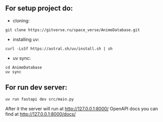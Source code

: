 ## For setup project do:

- cloning:
```
git clone https://gitverse.ru/space_verse/AnimeDatabase.git
```

- installing uv:
```
curl -LsSf https://astral.sh/uv/install.sh | sh
```

- uv sync:
```
cd AnimeDatabase
uv sync
```

## For run dev server:

```
uv run fastapi dev src/main.py
```

After it the server will run at http://127.0.0.1:8000/
OpenAPI docs you can find at http://127.0.0.1:8000/docs/
